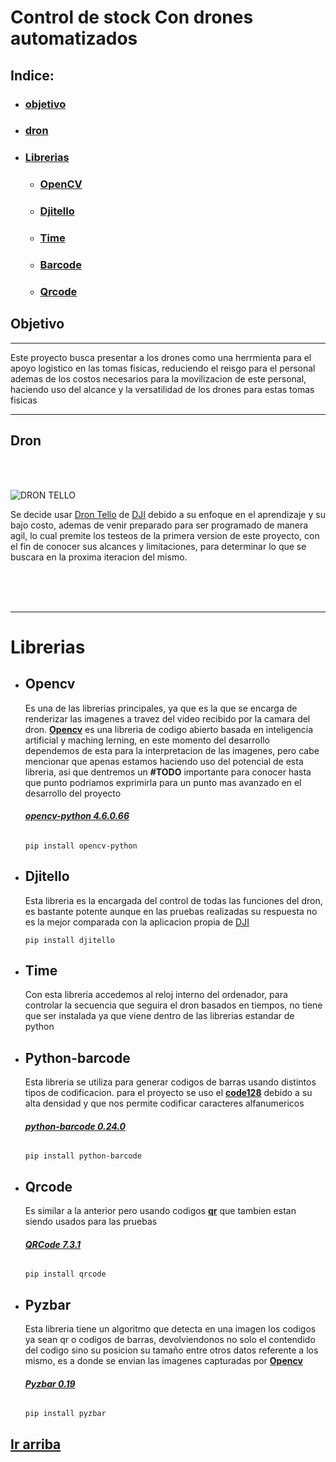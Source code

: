 # Control de stock Con drones automatizados
<a name="top"></a>
## **Indice:**
- ### [**objetivo**](#Item1)
- ### [**dron**](#Item2)
- ### [**Librerias**](#Item3)  
    - ### [**OpenCV**](#Item4)  
    - ### [**Djitello**](#Item5)  
    - ### [**Time**](#Item6)  
    - ### [**Barcode**](#Item7)  
    - ### [**Qrcode**](#Item8)  



<a name="Item1"></a>
## **Objetivo** 

---
Este proyecto busca presentar a los drones como una herrmienta para el apoyo logistico en las tomas fisicas, reduciendo el reisgo para el personal ademas de los costos necesarios para la movilizacion de este personal, haciendo uso del alcance y la versatilidad de los drones para estas tomas fisicas 

---

<a name="Item2"></a>
## **Dron**
<br/>
<br/>

![DRON TELLO](https://skymotion.com.co/wp-content/uploads/2020/06/medium_aeb2fa7f-0bb6-4c10-a8a9-b75b39e9527d.jpg)


Se decide usar [Dron Tello](https://m.dji.com/product/tello) de [DJI](https://www.dji.com/)
 debido a su enfoque en el aprendizaje y su bajo costo, ademas de venir preparado para ser programado de manera agil, lo cual premite los testeos de la primera version de este proyecto, con el fin de conocer sus alcances y limitaciones, para determinar lo que se buscara en la proxima iteracion del mismo.

<br/>
<br/>
<br/>



***

<a name="Item3"></a>
# **Librerias**


<a name="Item4"></a>
- ## **Opencv** 
    
  Es una de las librerias principales, ya que es la que se encarga de renderizar las imagenes a travez del video recibido por la camara del dron. [**Opencv**](https://opencv.org/) es una libreria de codigo abierto basada en inteligencia artificial y maching lerning, en este momento del desarrollo dependemos de esta para la interpretacion de las imagenes, pero cabe mencionar que apenas estamos haciendo uso del potencial de esta libreria, asi que dentremos un **#TODO** importante para conocer hasta que punto podriamos exprimirla para un punto mas avanzado en el desarrollo del proyecto  

  ######  [**opencv-python 4.6.0.66**](https://pypi.org/project/opencv-python/)
  ~~~
  pip install opencv-python
  ~~~

<a name="Item5"></a>
- ## **Djitello** 
    
  Esta libreria es la encargada del control de todas las funciones del dron, es bastante potente aunque en las pruebas realizadas su respuesta no es la mejor comparada con la aplicacion propia de [DJI](https://www.dji.com/)  
  ~~~
  pip install djitello
  ~~~

<a name="Item6"></a>

- ## **Time**
  
  Con esta libreria accedemos al reloj interno del ordenador, para controlar la secuencia que seguira el dron basados en tiempos, no tiene que ser instalada ya que viene dentro de las librerias estandar de python

<a name="Item7"></a>

- ## **Python-barcode**

  Esta libreria se utiliza para generar codigos de barras usando distintos tipos de codificacion. para el proyecto se uso el [**code128**]( https://es.wikipedia.org/wiki/Code_128) debido a su alta densidad y que nos permite codificar caracteres alfanumericos
    ######  [**python-barcode 0.24.0**](https://pypi.org/project/python-barcode/)
  ~~~
  pip install python-barcode
  ~~~

<a name="Item8"></a>

- ## **Qrcode** 
    
    Es similar a la anterior pero usando codigos [**qr**]() que tambien estan siendo usados para las pruebas
    ######  [**QRCode 7.3.1**](https://pypi.org/project/qrcode/)
    ~~~
    pip install qrcode
    ~~~
- ## **Pyzbar** 
    
    Esta libreria tiene un algoritmo que detecta en una imagen los codigos ya sean qr o codigos de barras, devolviendonos no solo el contendido del codigo sino su posicion su tamaño entre otros datos referente a los mismo, es a donde se envian las imagenes capturadas por [**Opencv**](https://opencv.org/)
    ######  [**Pyzbar 0.19**](https://pypi.org/project/pyzbar/)
    ~~~
    pip install pyzbar
    ~~~





 ## [**Ir arriba**](#top) 


